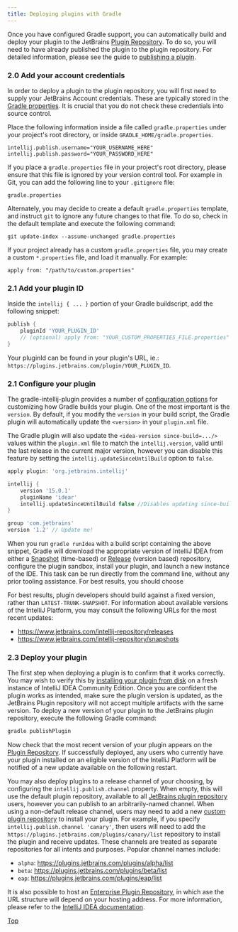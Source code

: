 ```yaml
---
title: Deploying plugins with Gradle
---
```


Once you have configured Gradle support, you can automatically build and deploy your plugin to the JetBrains [Plugin Repository](http://plugins.jetbrains.com). To do so, you will need to have already published the plugin to the plugin repository. For detailed information, please see the guide to [publishing a plugin](http://www.jetbrains.org/intellij/sdk/docs/basics/getting_started/publishing_plugin.html).

### 2.0 Add your account credentials

In order to deploy a plugin to the plugin repository, you will first need to supply your JetBrains Account credentials. These are typically stored in the [Gradle properties](https://docs.gradle.org/current/userguide/build_environment.html#sec:gradle_configuration_properties). It is crucial that you do not check these credentials into source control.

Place the following information inside a file called `gradle.properties` under your project's root directory, or inside `GRADLE_HOME/gradle.properties`.

```
intellij.publish.username="YOUR_USERNAME_HERE"
intellij.publish.password="YOUR_PASSWORD_HERE"
```

If you place a `gradle.properties` file in your project's root directory, please ensure that this file is ignored by your version control tool. For example in Git, you can add the following line to your `.gitignore` file:

```
gradle.properties
```

Alternately, you may decide to create a default `gradle.properties` template, and instruct `git` to ignore any future changes to that file. To do so, check in the default template and execute the following command:

```
git update-index --assume-unchanged gradle.properties
```

If your project already has a custom `gradle.properties` file, you may create a custom `*.properties` file, and load it manually. For example:

```
apply from: "/path/to/custom.properties"
```

### 2.1 Add your plugin ID

Inside the `intellij { ... }` portion of your Gradle buildscript, add the following snippet:

```groovy
publish {
    pluginId 'YOUR_PLUGIN_ID'
    // (optional) apply from: "YOUR_CUSTOM_PROPERTIES_FILE.properties"
}
```

Your pluginId can be found in your plugin's URL, ie.: `https://plugins.jetbrains.com/plugin/YOUR_PLUGIN_ID`.

### 2.1 Configure your plugin

The gradle-intellij-plugin provides a number of [configuration options](https://github.com/JetBrains/gradle-intellij-plugin#configuration) for customizing how Gradle builds your plugin. One of the most important is the `version`. By default, if you modify the `version` in your build script, the Gradle plugin will automatically update the `<version>` in your `plugin.xml` file. 
 
 The Gradle plugin will also update the `<idea-version since-build=.../>` values within the `plugin.xml` file to match the `intellij.version`, valid until the last release in the current major version, however you can disable this feature by setting the `intellij.updateSinceUntilBuild` option to `false`.

```groovy
apply plugin: 'org.jetbrains.intellij'

intellij {
    version '15.0.1'
    pluginName 'idear'
    intellij.updateSinceUntilBuild false //Disables updating since-build attribute in plugin.xml
}

group 'com.jetbrains'
version '1.2' // Update me!
```

When you run `gradle runIdea` with a build script containing the above snippet, Gradle will download the appropriate version of IntelliJ IDEA from either a [Snapshot](https://www.jetbrains.com/intellij-repository/snapshots) (time-based) or [Release](https://www.jetbrains.com/idea/help/managing-plugins.html) (version based) repository, configure the plugin sandbox, install your plugin, and launch a new instance of the IDE. This task can be run directly from the command line, without any prior tooling assistance. For best results, you should choose 

For best results, plugin developers should build against a fixed version, rather than `LATEST-TRUNK-SNAPSHOT`. For information about available versions of the IntelliJ Platform, you may consult the following URLs for the most recent updates:

* https://www.jetbrains.com/intellij-repository/releases
* https://www.jetbrains.com/intellij-repository/snapshots

### 2.3 Deploy your plugin

The first step when deploying a plugin is to confirm that it works correctly. You may wish to verify this by [installing your plugin from disk](https://www.jetbrains.com/idea/help/installing-plugin-from-disk.html) on a fresh instance of IntelliJ IDEA Community Edition. Once you are confident the plugin works as intended, make sure the plugin version is updated, as the JetBrains Plugin repository will not accept multiple artifacts with the same version. To deploy a new version of your plugin to the JetBrains plugin repository, execute the following Gradle command:

```bash
gradle publishPlugin
```

Now check that the most recent version of your plugin appears on the [Plugin Repository](https://plugins.jetbrains.com/). If successfully deployed, any users who currently have your plugin installed on an eligible version of the IntelliJ Platform will be notified of a new update available on the following restart.

You may also deploy plugins to a release channel of your choosing, by configuring the `intellij.publish.channel` property. When empty, this will use the default plugin repository, available to all [JetBrains plugin repository](https://plugins.jetbrains.com/) users, however you can publish to an arbitrarily-named channel. When using a non-default release channel, users may need to add a new [custom plugin repository](https://www.jetbrains.com/idea/help/managing-enterprise-plugin-repositories.html) to install your plugin. For example, if you specify `intellij.publish.channel 'canary'`, then users will need to add the `https://plugins.jetbrains.com/plugins/canary/list` repository to install the plugin and receive updates. These channels are treated as separate repositories for all intents and purposes. Popular channel names include:

* `alpha`: https://plugins.jetbrains.com/plugins/alpha/list
* `beta`: https://plugins.jetbrains.com/plugins/beta/list
* `eap`: https://plugins.jetbrains.com/plugins/eap/list

It is also possible to host an [Enterprise Plugin Repository](https://www.jetbrains.com/idea/help/adding-plugins-to-enterprise-repositories.html), in which ase the URL structure will depend on your hosting address. For more information, please refer to the [IntelliJ IDEA documentation](https://www.jetbrains.com/idea/help/managing-plugins.html).

[Top](/tutorials/build_system.md)